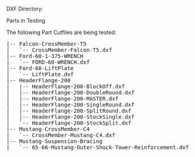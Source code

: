 DXF Directory:

Parts in Testing

The following Part Cutfiles are being tested:
<pre>
|-- Falcon-CrossMember-T5
|   `-- CrossMember-Falcon-T5.dxf
|-- Ford-60-1-375-WRENCH
|   `-- FORD-60-WRENCH.dxf
|-- Ford-60-LiftPlate
|   `-- LiftPlate.dxf
|-- HeaderFlange-200
|   |-- HeaderFlange-200-BlockOff.dxf
|   |-- HeaderFlange-200-DoubleRound.dxf
|   |-- HeaderFlange-200-MASTER.dxf
|   |-- HeaderFlange-200-SingleRound.dxf
|   |-- HeaderFlange-200-SplitRound.dxf
|   |-- HeaderFlange-200-StockSingle.dxf
|   `-- HeaderFlange-200-StockSplit.dxf
|-- Mustang-CrossMember-C4
|   `-- CrossMember-Mustang-C4.dxf
|-- Mustang-Suspension-Bracing
|   `-- 65-66-Mustang-Outer-Shock-Tower-Reinforcement.dxf
</pre>
